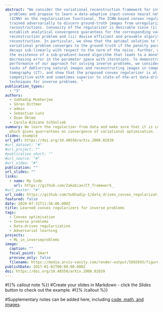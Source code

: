 ```yaml
---
abstract: "We consider the variational reconstruction framework for inverse
  problems and propose to learn a data-adaptive input-convex neural network
  (ICNN) as the regularization functional. The ICNN-based convex regularizer is
  trained adversarially to discern ground-truth images from unregularized
  reconstructions. Convexity of the regularizer is desirable since (i) one can
  establish analytical convergence guarantees for the corresponding variational
  reconstruction problem and (ii) devise efficient and provable algorithms for
  reconstruction. In particular, we show that the optimal solution to the
  variational problem converges to the ground-truth if the penalty parameter
  decays sub-linearly with respect to the norm of the noise. Further, we prove
  the existence of a sub-gradient-based algorithm that leads to a monotonically
  decreasing error in the parameter space with iterations. To demonstrate the
  performance of our approach for solving inverse problems, we consider the
  tasks of deblurring natural images and reconstructing images in computed
  tomography (CT), and show that the proposed convex regularizer is at least
  competitive with and sometimes superior to state-of-the-art data-driven
  techniques for inverse problems. "
publication_types:
  - "3"
authors:
  - Subhadip Mukherjee
  - Sören Dittmer
  - admin
  - Sebastian Lunz
  - Ozan Öktem
  - Carola-Bibiane Schönlieb
summary: We learn the regularizer from data and make sure that it is convex,
  which gives guarrantees on convergence of variational optimisation.
slides: example
url_pdf: https://doi.org/10.48550/arXiv.2008.02839
#url_dataset: "#"
#url_project: ""
#publication_short: ""
#url_source: "#"
#url_video: "#"
publication: ""
url_slides: ""
links:
  - name: My Code
    url: https://github.com/Zakobian/CT_framework_
#url_poster: "#"
url_code: https://github.com/Subhadip-1/data_driven_convex_regularization
featured: false
date: 2020-07-31T11:56:00.000Z
title: Learned convex regularizers for inverse problems
tags:
  - Convex optimisation
  - Inverse problems
  - Data-driven regularization
  - Adversarial learning
projects:
  - ML_in_inverseproblems
image:
  caption: ""
  focal_point: Smart
  preview_only: false
  filename: https://media.arxiv-vanity.com/render-output/5892693/figures/acr_diagram_test1.png
publishDate: 2017-01-01T00:00:00.000Z
doi: https://doi.org/10.48550/arXiv.2008.02839
---
```


#{{% callout note %}}
#Create your slides in Markdown - click the *Slides* button to check out the example.
#{{% /callout %}}

#Supplementary notes can be added here, including [code, math, and images](https://wowchemy.com/docs/writing-markdown-latex/).
